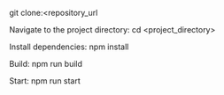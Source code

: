 git clone:<repository_url

Navigate to the project directory: cd <project_directory>

Install dependencies: npm install 

Build: npm run build

Start: npm run start
